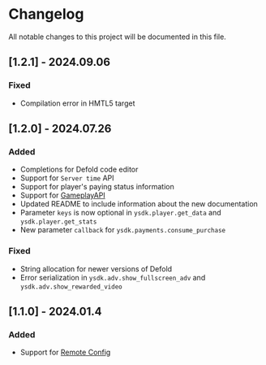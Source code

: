 # Changelog

All notable changes to this project will be documented in this file.

## [1.2.1] - 2024.09.06

### Fixed

- Compilation error in HMTL5 target

## [1.2.0] - 2024.07.26

### Added

- Completions for Defold code editor
- Support for `Server time` API
- Support for player's paying status information
- Support for [GameplayAPI](https://yandex.ru/dev/games/doc/ru/sdk/sdk-game-events#gameplay)
- Updated README to include information about the new documentation
- Parameter `keys` is now optional in `ysdk.player.get_data` and `ysdk.player.get_stats`
- New parameter `callback` for `ysdk.payments.consume_purchase`

### Fixed

- String allocation for newer versions of Defold
- Error serialization in `ysdk.adv.show_fullscreen_adv` and `ysdk.adv.show_rewarded_video`

## [1.1.0] - 2024.01.4

### Added

- Support for [Remote Config](https://yandex.ru/dev/games/doc/ru/sdk/sdk-config)
